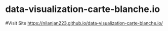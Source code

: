 # data-visualization-carte-blanche.io

#Visit Site
https://nilanjan223.github.io/data-visualization-carte-blanche.io/
